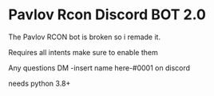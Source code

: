 # Pavlov Rcon Discord BOT 2.0

The Pavlov RCON bot is broken so i remade it.

Requires all intents make sure to enable them

Any questions DM -insert name here-#0001 on discord

needs python 3.8+
